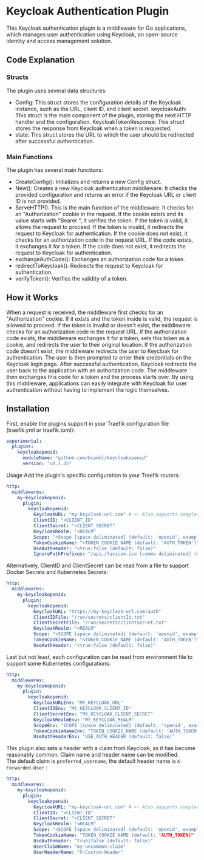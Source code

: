 # Keycloak Authentication Plugin

This Keycloak authentication plugin is a middleware for Go applications, which manages user authentication using Keycloak, an open-source identity and access management solution.

## Code Explanation

### Structs

The plugin uses several data structures:

- Config: This struct stores the configuration details of the Keycloak instance, such as the URL, client ID, and client secret.
  keycloakAuth: This struct is the main component of the plugin, storing the next HTTP handler and the configuration.
  KeycloakTokenResponse: This struct stores the response from Keycloak when a token is requested.
- state: This struct stores the URL to which the user should be redirected after successful authentication.

### Main Functions

The plugin has several main functions:

- CreateConfig(): Initializes and returns a new Config struct.
- New(): Creates a new Keycloak authentication middleware. It checks the provided configuration and returns an error if the Keycloak URL or client ID is not provided.
- ServeHTTP(): This is the main function of the middleware. It checks for an "Authorization" cookie in the request. If the cookie exists and its value starts with "Bearer ", it verifies the token. If the token is valid, it allows the request to proceed. If the token is invalid, it redirects the request to Keycloak for authentication. If the cookie does not exist, it checks for an authorization code in the request URL. If the code exists, it exchanges it for a token. If the code does not exist, it redirects the request to Keycloak for authentication.
- exchangeAuthCode(): Exchanges an authorization code for a token.
- redirectToKeycloak(): Redirects the request to Keycloak for authentication.
- verifyToken(): Verifies the validity of a token.

## How it Works

When a request is received, the middleware first checks for an "Authorization" cookie. If it exists and the token inside is valid, the request is allowed to proceed.
If the token is invalid or doesn't exist, the middleware checks for an authorization code in the request URL.
If the authorization code exists, the middleware exchanges it for a token, sets this token as a cookie, and redirects the user to their original location.
If the authorization code doesn't exist, the middleware redirects the user to Keycloak for authentication.
The user is then prompted to enter their credentials on the Keycloak login page. After successful authentication, Keycloak redirects the user back to the application with an authorization code.
The middleware then exchanges this code for a token and the process starts over.
By using this middleware, applications can easily integrate with Keycloak for user authentication without having to implement the logic themselves.

## Installation

First, enable the plugins support in your Traefik configuration file (traefik.yml or traefik.toml):

```yaml
experimental:
  plugins:
    keycloakopenid:
      moduleName: "github.com/bcambl/keycloakopenid"
      version: "v0.1.35"
```

Usage
Add the plugin's specific configuration to your Traefik routers:

```yaml
http:
  middlewares:
    my-keycloakopenid:
      plugin:
        keycloakopenid:
          KeycloakURL: "my-keycloak-url.com" # <- Also supports complete URL, e.g. https://my-keycloak-url.com/auth
          ClientID: "<CLIENT_ID"
          ClientSecret: "<CLIENT_SECRET"
          KeycloakRealm: "<REALM"
          Scope: "<Scope [space deliminated] (default: 'openid', example: 'openid profile email')"
          TokenCookieName: "<TOKEN_COOKIE_NAME (default: 'AUTH_TOKEN')"
          UseAuthHeader: "<true|false (default: false)"
          IgnorePathPrefixes: "/api,/favicon.ico [comma deliminated] (optional)"
```

Alternatively, ClientID and ClientSecret can be read from a file to support Docker Secrets and Kubernetes Secrets:

```yaml
http:
  middlewares:
    my-keycloakopenid:
      plugin:
        keycloakopenid:
          KeycloakURL: "https://my-keycloak-url.com/auth"
          ClientIDFile: "/run/secrets/clientId.txt"
          ClientSecretFile: "/run/secrets/clientSecret.txt"
          KeycloakRealm: "<REALM"
          Scope: "<SCOPE [space deliminated] (default: 'openid', example: 'openid profile email')"
          TokenCookieName: "<TOKEN_COOKIE_NAME (default: 'AUTH_TOKEN')"
          UseAuthHeader: "<true|false (default: false)"
```

Last but not least, each configuration can be read from environment file to support some Kubernetes configurations:

```yaml
http:
  middlewares:
    my-keycloakopenid:
      plugin:
        keycloakopenid:
          KeycloakURLEnv: "MY_KEYCLOAK_URL"
          ClientIDEnv: "MY_KEYCLOAK_CLIENT_ID"
          ClientSecretEnv: "MY_KEYCLOAK_CLIENT_SECRET"
          KeycloakRealmEnv: "MY_KEYCLOAK_REALM"
          ScopeEnv: "SCOPE [space deliminated] (default: 'openid', example: 'openid profile email')"
          TokenCookieNameEnv: "TOKEN_COOKIE_NAME (default: 'AUTH_TOKEN')"
          UseAuthHeaderEnv: "USE_AUTH_HEADER (default: false)"
```

This plugin also sets a header with a claim from Keycloak, as it has become reasonably common. Claim name and header name can be modified.  
The default claim is <code>preferred_username</code>, the default header name is <code>X-Forwarded-User</code> :

```yaml
http:
  middlewares:
    my-keycloakopenid:
      plugin:
        keycloakopenid:
          KeycloakURL: "my-keycloak-url.com" # <- Also supports complete URL, e.g. https://my-keycloak-url.com/auth
          ClientID: "<CLIENT_ID"
          ClientSecret: "<CLIENT_SECRET"
          KeycloakRealm: "<REALM"
          Scope: "<SCOPE [space deliminated] (default: 'openid', example: 'openid profile email')"
          TokenCookieName: "TOKEN_COOKIE_NAME (default: "AUTH_TOKEN)"
          UseAuthHeader: "true|false (default: false)"
          UserClaimName: "my-uncommon-claim"
          UserHeaderName: "X-Custom-Header"
```
